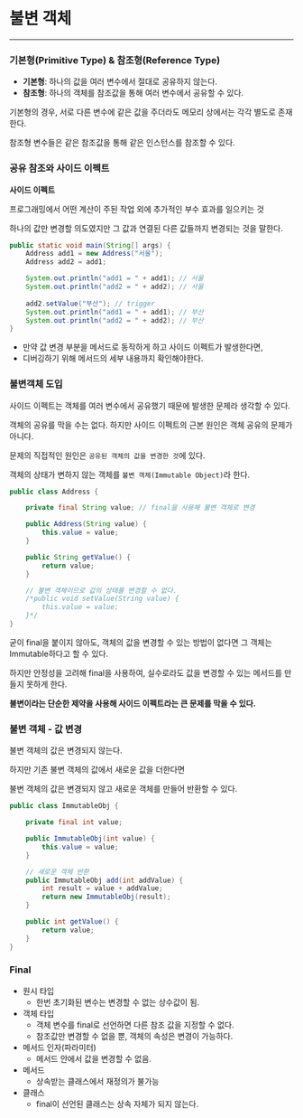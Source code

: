 # 불변 객체

---

### 기본형(Primitive Type) & 참조형(Reference Type)
- **기본형**: 하나의 값을 여러 변수에서 절대로 공유하지 않는다.
- **참조형**: 하나의 객체를 참조값을 통해 여러 변수에서 공유할 수 있다.

기본형의 경우, 서로 다른 변수에 같은 값을 주더라도 메모리 상에서는 각각 별도로 존재한다.

참조형 변수들은 같은 참조값을 통해 같은 인스턴스를 참조할 수 있다.

### 공유 참조와 사이드 이펙트
**사이드 이펙트**

프로그래밍에서 어떤 계산이 주된 작업 외에 추가적인 부수 효과를 일으키는 것

하나의 값만 변경할 의도였지만 그 값과 연결된 다른 값들까지 변경되는 것을 말한다.
```java
public static void main(String[] args) {
    Address add1 = new Address("서울");
    Address add2 = add1;

    System.out.println("add1 = " + add1); // 서울
    System.out.println("add2 = " + add2); // 서울
    
    add2.setValue("부산"); // trigger
    System.out.println("add1 = " + add1); // 부산
    System.out.println("add2 = " + add2); // 부산
}
```
- 만약 값 변경 부분을 메서드로 동작하게 하고 사이드 이펙트가 발생한다면,
- 디버깅하기 위해 메서드의 세부 내용까지 확인해야한다.

### 불변객체 도입
사이드 이펙트는 객체를 여러 변수에서 공유했기 때문에 발생한 문제라 생각할 수 있다.

객체의 공유를 막을 수는 없다. 하지만 사이드 이펙트의 근본 원인은 객체 공유의 문제가 아니다.

문제의 직접적인 원인은 `공유된 객체의 값을 변경한 것`에 있다.

객체의 상태가 변하지 않는 객체를 `불변 객체(Immutable Object)`라 한다.

```java
public class Address {

    private final String value; // final을 사용해 불변 객체로 변경

    public Address(String value) {
        this.value = value;
    }

    public String getValue() {
        return value;
    }

    // 불변 객체이므로 값의 상태를 변경할 수 없다.
    /*public void setValue(String value) {
        this.value = value;
    }*/
}
```
굳이 final을 붙이지 않아도, 객체의 값을 변경할 수 있는 방법이 없다면 그 객체는 Immutable하다고 할 수 있다.

하지만 안정성을 고려해 final을 사용하여, 실수로라도 값을 변경할 수 있는 메서드를 만들지 못하게 한다.

**불변이라는 단순한 제약을 사용해 사이드 이펙트라는 큰 문제를 막을 수 있다.**

### 불변 객체 - 값 변경
불변 객체의 값은 변경되지 않는다.

하지만 기존 불변 객체의 값에서 새로운 값을 더한다면

불변 객체의 값은 변경되지 않고 새로운 객체를 만들어 반환할 수 있다.
```java
public class ImmutableObj {

    private final int value;

    public ImmutableObj(int value) {
        this.value = value;
    }

    // 새로운 객체 반환
    public ImmutableObj add(int addValue) {
        int result = value + addValue;
        return new ImmutableObj(result);
    }

    public int getValue() {
        return value;
    }
}
```

### Final
- 원시 타입
  - 한번 초기화된 변수는 변경할 수 없는 상수값이 됨.
- 객체 타입
  - 객체 변수를 final로 선언하면 다른 참조 값을 지정할 수 없다.
  - 참조값만 변경할 수 없을 뿐, 객체의 속성은 변경이 가능하다.
- 메서드 인자(파라미터)
  - 메서드 안에서 값을 변경할 수 없음.
- 메서드
  - 상속받는 클래스에서 재정의가 불가능
- 클래스
  - final이 선언된 클래스는 상속 자체가 되지 않는다.